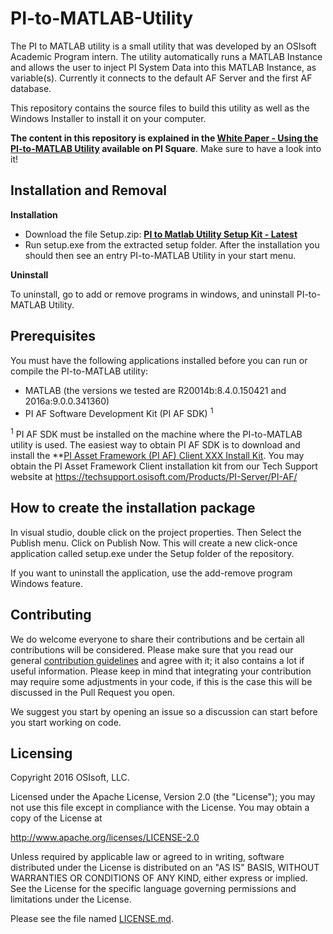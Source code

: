 # PI-to-MATLAB-Utility

The PI to MATLAB utility is a small utility that was developed by an OSIsoft Academic Program intern. The utility automatically runs a MATLAB Instance and allows the user to inject PI System Data into this MATLAB Instance, as variable(s). Currently it connects to the default AF Server and the first AF database.

This repository contains the source files to build this utility as well as the Windows Installer to install it on your computer.

**The content in this repository is explained in the [White Paper - Using the PI-to-MATLAB Utility][2] available on PI Square**. Make sure to have a look into it!

## Installation and Removal

**Installation**

- Download the file Setup.zip: **[PI to Matlab Utility Setup Kit - Latest][3]**
- Run setup.exe from the extracted setup folder. After the installation you should then see an entry PI-to-MATLAB Utility in your start menu.

**Uninstall**

To uninstall, go to add or remove programs in windows, and uninstall PI-to-MATLAB Utility.


## Prerequisites

You must have the following applications installed before you can run or compile the PI-to-MATLAB utility:
+ MATLAB (the versions we tested are R20014b:8.4.0.150421 and 2016a:9.0.0.341360) 
+ PI AF Software Development Kit (PI AF SDK) <sup>1</sup>

 
<sup>1</sup> PI AF SDK must be installed on the machine where the PI-to-MATLAB utility is used. The easiest way to obtain PI AF SDK is to download and install the **[PI Asset Framework (PI AF) Client XXX Install Kit][4]. You may obtain the PI Asset Framework Client installation kit from our Tech Support website at https://techsupport.osisoft.com/Products/PI-Server/PI-AF/  


## How to create the installation package
In visual studio, double click on the project properties. Then Select the Publish menu.  Click on Publish Now.
This will create a new click-once application called setup.exe under the Setup folder of the repository.

If you want to uninstall the application, use the add-remove program Windows feature.

## Contributing

We do welcome everyone to share their contributions and be certain all contributions will be considered. Please make sure that you read our general [contribution guidelines][1] and agree with it; it also contains a lot if useful information. Please keep in mind that integrating your contribution may require some adjustments in your code, if this is the case this will be discussed in the Pull Request you open.

We suggest you start by opening an issue so a discussion can start before you start working on code.



## Licensing

Copyright 2016 OSIsoft, LLC.

   Licensed under the Apache License, Version 2.0 (the "License");
   you may not use this file except in compliance with the License.
   You may obtain a copy of the License at

   http://www.apache.org/licenses/LICENSE-2.0

   Unless required by applicable law or agreed to in writing, software
   distributed under the License is distributed on an "AS IS" BASIS,
   WITHOUT WARRANTIES OR CONDITIONS OF ANY KIND, either express or implied.
   See the License for the specific language governing permissions and
   limitations under the License.
   
Please see the file named [LICENSE.md](LICENSE.md).




[1]:https://github.com/osisoft/contributing
[2]:https://pisquare.osisoft.com/docs/DOC-2292
[3]:https://github.com/osisoft/PI-to-MATLAB-Utility/releases/latest
[4]:https://techsupport.osisoft.com/Products/PI-Server/PI-AF/ 
